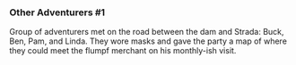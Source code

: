 
### Other Adventurers #1

Group of adventurers met on the road between the dam and Strada:  Buck, Ben,
Pam, and Linda.  They wore masks and gave the party a map of where they could
meet the flumpf merchant on his monthly-ish visit.
